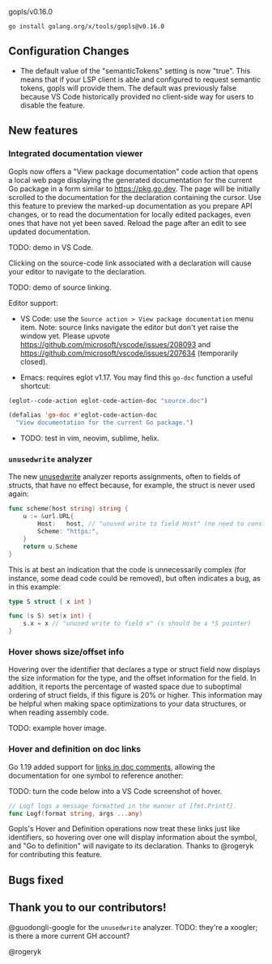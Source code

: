 gopls/v0.16.0

```
go install golang.org/x/tools/gopls@v0.16.0
```

## Configuration Changes

- The default value of the "semanticTokens" setting is now "true". This means
  that if your LSP client is able and configured to request semantic tokens,
  gopls will provide them. The default was previously false because VS Code
  historically provided no client-side way for users to disable the feature.

## New features

### Integrated documentation viewer

Gopls now offers a "View package documentation" code action that opens
a local web page displaying the generated documentation for the
current Go package in a form similar to https://pkg.go.dev.
The page will be initially scrolled to the documentation for the
declaration containing the cursor.
Use this feature to preview the marked-up documentation as you prepare API
changes, or to read the documentation for locally edited packages,
even ones that have not yet been saved. Reload the page after an edit
to see updated documentation.

TODO: demo in VS Code.

Clicking on the source-code link associated with a declaration will
cause your editor to navigate to the declaration.

TODO: demo of source linking.

Editor support:

- VS Code: use the `Source action > View package documentation` menu item.
  Note: source links navigate the editor but don't yet raise the window yet.
  Please upvote https://github.com/microsoft/vscode/issues/208093 and
  https://github.com/microsoft/vscode/issues/207634 (temporarily closed).

- Emacs: requires eglot v1.17. You may find this `go-doc` function a
  useful shortcut:

```lisp
(eglot--code-action eglot-code-action-doc "source.doc")

(defalias 'go-doc #'eglot-code-action-doc
  "View documentation for the current Go package.")
```

- TODO: test in vim, neovim, sublime, helix.

### `unusedwrite` analyzer

The new
[unusedwrite](https://pkg.go.dev/golang.org/x/tools/go/analysis/passes/unusedwrite)
analyzer reports assignments, often to fields of structs, that have no
effect because, for example, the struct is never used again:

```go
func scheme(host string) string {
	u := &url.URL{
		Host:   host, // "unused write to field Host" (no need to construct a URL)
		Scheme: "https:",
	}
	return u.Scheme
}
```

This is at best an indication that the code is unnecessarily complex
(for instance, some dead code could be removed), but often indicates a
bug, as in this example:

```go
type S struct { x int }

func (s S) set(x int) {
	s.x = x // "unused write to field x" (s should be a *S pointer)
}
```


### Hover shows size/offset info

Hovering over the identifier that declares a type or struct field now
displays the size information for the type, and the offset information
for the field. In addition, it reports the percentage of wasted space
due to suboptimal ordering of struct fields, if this figure is 20% or
higher. This information may be helpful when making space
optimizations to your data structures, or when reading assembly code.

TODO: example hover image.

### Hover and definition on doc links

Go 1.19 added support for [links in doc
comments](https://go.dev/doc/comment#links), allowing the
documentation for one symbol to reference another:

TODO: turn the code below into a VS Code screenshot of hover.

```go
// Logf logs a message formatted in the manner of [fmt.Printf].
func Logf(format string, args ...any)
```

Gopls's Hover and Definition operations now treat these links just
like identifiers, so hovering over one will display information about
the symbol, and "Go to definition" will navigate to its declaration.
Thanks to @rogeryk for contributing this feature.


## Bugs fixed

## Thank you to our contributors!

@guodongli-google for the `unusedwrite` analyzer.
TODO: they're a xoogler; is there a more current GH account?

@rogeryk
